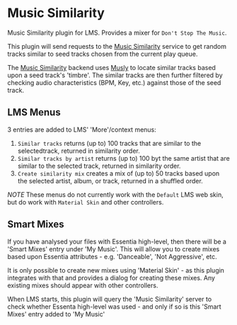 # Music Similarity

Music Similarity plugin for LMS. Provides a mixer for `Don't Stop The Music`.

This plugin will send requests to the [Music Similarity](https://github.com/CDrummond/music-similarity)
service to get random tracks similar to seed tracks chosen from the current
play queue.

The [Music Similarity](https://github.com/CDrummond/music-similarity) backend
uses [Musly](https://github.com/CDrummond/musly) to locate similar tracks based
upon a seed track's 'timbre'. The similar tracks are then further filtered by
checking audio characteristics (BPM, Key, etc.) against those of the seed track.

## LMS Menus

3 entries are added to LMS' 'More'/context menus:

1. `Similar tracks` returns (up to) 100 tracks that are similar to the selectedtrack, returned in similarity order.
2. `Similar tracks by artist` returns (up to) 100 byt the same artist that are similar to the selected track, returned in similarity order.
3. `Create similarity mix` creates a mix of (up to) 50 tracks based upon the selected artist, album, or track, returned in a shuffled order.

*NOTE* These menus do not currently work with the `Default` LMS web skin, but do
work with `Material Skin` and other controllers.

## Smart Mixes

If you have analysed your files with Essentia high-level, then there will be a
'Smart Mixes' entry under 'My Music'. This will allow you to create mixes based
upon Essentia attributes - e.g. 'Danceable', 'Not Aggressive', etc.

It is only possible to create new mixes using 'Material Skin' - as this plugin
integrates with that and provides a dialog for creating these mixes. Any existing
mixes should appear with other controllers.

When LMS starts, this plugin will query the 'Music Similarity' server to check
whether Essenta high-level was used - and only if so is this 'Smart Mixes' entry
added to 'My Music'
